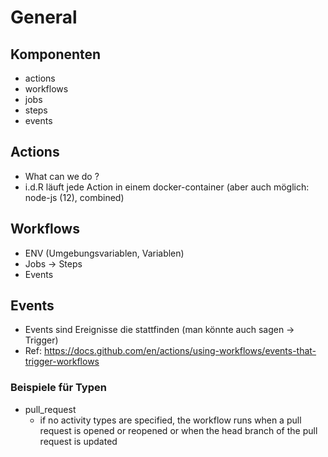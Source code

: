 # General 

## Komponenten 

  * actions 
  * workflows 
  * jobs
  * steps
  * events 

## Actions 

  * What can we do ? 
  * i.d.R läuft jede Action in einem docker-container (aber auch möglich: node-js (12), combined)

## Workflows 

  * ENV (Umgebungsvariablen, Variablen) 
  * Jobs -> Steps 
  * Events

## Events 

  * Events sind Ereignisse die stattfinden (man könnte auch sagen -> Trigger)
  * Ref: https://docs.github.com/en/actions/using-workflows/events-that-trigger-workflows

### Beispiele für Typen 

  * pull_request
    * if no activity types are specified, the workflow runs when a pull request is opened or reopened or when the head branch of the pull request is updated
   
